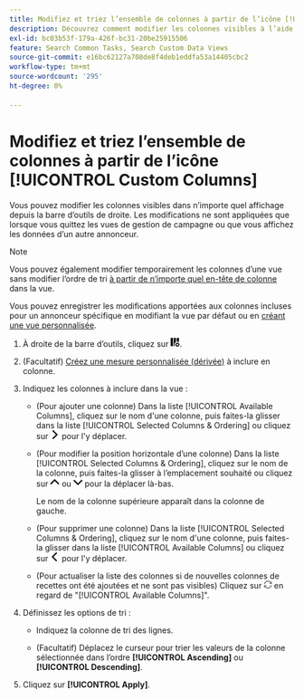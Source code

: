 ```yaml
---
title: Modifiez et triez l’ensemble de colonnes à partir de l’icône [!UICONTROL Custom Columns]
description: Découvrez comment modifier les colonnes visibles à l’aide du personnaliseur de colonnes.
exl-id: bc03b53f-179a-426f-bc31-20be25915506
feature: Search Common Tasks, Search Custom Data Views
source-git-commit: e16bc62127a708de8f4deb1eddfa53a14405cbc2
workflow-type: tm+mt
source-wordcount: '295'
ht-degree: 0%

---
```


# Modifiez et triez l’ensemble de colonnes à partir de l’icône [!UICONTROL Custom Columns]

Vous pouvez modifier les colonnes visibles dans n’importe quel affichage depuis la barre d’outils de droite. Les modifications ne sont appliquées que lorsque vous quittez les vues de gestion de campagne ou que vous affichez les données d’un autre annonceur.

>[!NOTE]
>
>Vous pouvez également modifier temporairement les colonnes d’une vue sans modifier l’ordre de tri [ à partir de n’importe quel en-tête de colonne ](/help/search-social-commerce/common-tasks/data-views/ad-hoc-settings/column-set-edit-column-heading.md) dans la vue.
>
>Vous pouvez enregistrer les modifications apportées aux colonnes incluses pour un annonceur spécifique en modifiant la vue par défaut ou en [créant une vue personnalisée](/help/search-social-commerce/common-tasks/data-views/custom-default-views-manage.md#create-custom-view).

1. À droite de la barre d’outils, cliquez sur ![Colonnes](/help/search-social-commerce/assets/custom-columns.png "Colonnes").

1. (Facultatif) [Créez une mesure personnalisée (dérivée)](/help/search-social-commerce/common-tasks/custom-metrics/custom-metric-create.md) à inclure en colonne.

1. Indiquez les colonnes à inclure dans la vue :

   * (Pour ajouter une colonne) Dans la liste [!UICONTROL Available Columns], cliquez sur le nom d&#39;une colonne, puis faites-la glisser dans la liste [!UICONTROL Selected Columns & Ordering] ou cliquez sur ![Ajouter une colonne](/help/search-social-commerce/assets/chevron-right.png "Ajouter une colonne") pour l&#39;y déplacer.

   * (Pour modifier la position horizontale d’une colonne) Dans la liste [!UICONTROL Selected Columns & Ordering], cliquez sur le nom de la colonne, puis faites-la glisser à l’emplacement souhaité ou cliquez sur ![Déplacer la colonne vers le haut](/help/search-social-commerce/assets/chevron-up.png "Déplacer la colonne vers le haut") ou ![Déplacer la colonne vers le bas](/help/search-social-commerce/assets/chevron-down.png "Déplacer la colonne vers le bas") pour la déplacer là-bas.

     Le nom de la colonne supérieure apparaît dans la colonne de gauche.

   * (Pour supprimer une colonne) Dans la liste [!UICONTROL Selected Columns & Ordering], cliquez sur le nom d&#39;une colonne, puis faites-la glisser dans la liste [!UICONTROL Available Columns] ou cliquez sur ![Supprimer](/help/search-social-commerce/assets/chevron-left.png "Supprimer") pour l&#39;y déplacer.

   * (Pour actualiser la liste des colonnes si de nouvelles colonnes de recettes ont été ajoutées et ne sont pas visibles) Cliquez sur ![Actualiser](/help/search-social-commerce/assets/refresh.png "Actualiser") en regard de &quot;[!UICONTROL Available Columns]&quot;.

1. Définissez les options de tri :

   * Indiquez la colonne de tri des lignes.

   * (Facultatif) Déplacez le curseur pour trier les valeurs de la colonne sélectionnée dans l’ordre **[!UICONTROL Ascending]** ou **[!UICONTROL Descending]**.

1. Cliquez sur **[!UICONTROL Apply]**.
